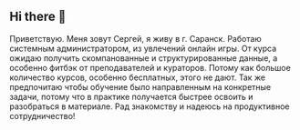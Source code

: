 ## Hi there 👋
Приветствую. Меня зовут Сергей, я живу в г. Саранск. Работаю системным администратором, из увлечений онлайн игры. От курса ожидаю получить скомпанованные и структурированные данные, а особенно фитбэк от преподавателей и кураторов. Потому как большое количество курсов, особенно бесплатных, этого не дают. Так же предпочитаю чтобы обучение было направленным на конкретные задачи, потому что в практике получается быстрее освоить и разобраться в материале. Рад знакомству и надеюсь на продуктивное сотрудничество!
<!--
**irokez13rus/irokez13rus** is a ✨ _special_ ✨ repository because its `README.md` (this file) appears on your GitHub profile.

Here are some ideas to get you started:

- 🔭 I’m currently working on ...
- 🌱 I’m currently learning ...
- 👯 I’m looking to collaborate on ...
- 🤔 I’m looking for help with ...
- 💬 Ask me about ...
- 📫 How to reach me: ...
- 😄 Pronouns: ...
- ⚡ Fun fact: ...
-->
